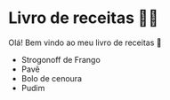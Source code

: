 # Livro de receitas :man_cook:

Olá! Bem vindo ao meu livro de receitas :wave:

- Strogonoff de Frango
- Pavê
- Bolo de cenoura
- Pudim

